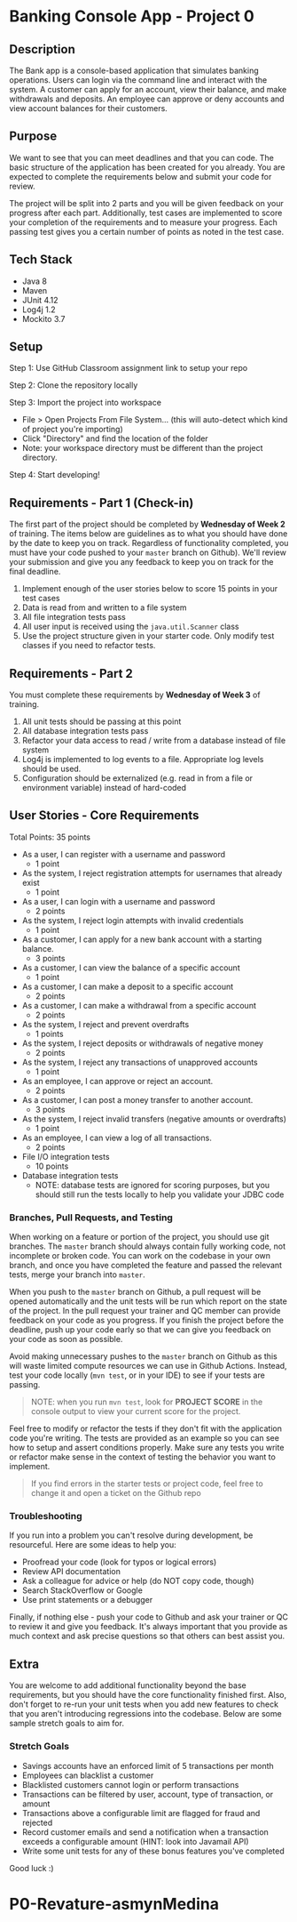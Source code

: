 # Banking Console App - Project 0

## Description
The Bank app is a console-based application that simulates banking operations. 
Users can login via the command line and interact with the system.
A customer can apply for an account, view their balance, and make withdrawals and deposits. 
An employee can approve or deny accounts and view account balances for their customers.

## Purpose
We want to see that you can meet deadlines and that you can code.
The basic structure of the application has been created for you already.
You are expected to complete the requirements below and submit your code for review.

The project will be split into 2 parts and you will be given feedback on your progress after each part.
Additionally, test cases are implemented to score your completion of the requirements and to measure
your progress. Each passing test gives you a certain number of points as noted in the test case. 

## Tech Stack
* Java 8
* Maven
* JUnit 4.12
* Log4j 1.2
* Mockito 3.7

## Setup
Step 1: Use GitHub Classroom assignment link to setup your repo

Step 2: Clone the repository locally

Step 3: Import the project into workspace
* File > Open Projects From File System... (this will auto-detect which kind of project you're importing)
* Click "Directory" and find the location of the folder
* Note: your workspace directory must be different than the project directory.

Step 4: Start developing!

## Requirements - Part 1 (Check-in)

The first part of the project should be completed by **Wednesday of Week 2** of training. The items below are guidelines
as to what you should have done by the date to keep you on track. Regardless of functionality completed, you must have your
code pushed to your `master` branch on Github). We'll review your submission and give you any feedback to keep you on track 
for the final deadline.

1. Implement enough of the user stories below to score 15 points in your test cases
2. Data is read from and written to a file system 
3. All file integration tests pass
4. All user input is received using the `java.util.Scanner` class
5. Use the project structure given in your starter code. Only modify test classes if you need to refactor tests.

## Requirements - Part 2

You must complete these requirements by **Wednesday of Week 3** of training.

1. All unit tests should be passing at this point
2. All database integration tests pass
3. Refactor your data access to read / write from a database instead of file system
4. Log4j is implemented to log events to a file. Appropriate log levels should be used.
5. Configuration should be externalized (e.g. read in from a file or environment variable) instead of hard-coded

## User Stories - Core Requirements
Total Points: 35 points

* As a user, I can register with a username and password
  * 1 point
* As the system, I reject registration attempts for usernames that already exist
  * 1 point
* As a user, I can login with a username and password
  * 2 points
* As the system, I reject login attempts with invalid credentials
  * 1 point
* As a customer, I can apply for a new bank account with a starting balance.
  * 3 points
* As a customer, I can view the balance of a specific account
  * 1 point
* As a customer, I can make a deposit to a specific account
  * 2 points
* As a customer, I can make a withdrawal from a specific account
  * 2 points
* As the system, I reject and prevent overdrafts
  * 1 points
* As the system, I reject deposits or withdrawals of negative money
  * 2 points
* As the system, I reject any transactions of unapproved accounts
  * 1 point
* As an employee, I can approve or reject an account.
  * 2 points
* As a customer, I can post a money transfer to another account.
  * 3 points
* As the system, I reject invalid transfers (negative amounts or overdrafts)
  * 1 point
* As an employee, I can view a log of all transactions.
  * 2 points
* File I/O integration tests
  * 10 points
* Database integration tests
  * NOTE: database tests are ignored for scoring purposes, but you should still run the tests locally to 
  help you validate your JDBC code

### Branches, Pull Requests, and Testing
When working on a feature or portion of the project, you should use git branches. The `master` branch should always
contain fully working code, not incomplete or broken code. You can work on the codebase in your own branch, and once
you have completed the feature and passed the relevant tests, merge your branch into `master`.

When you push to the `master` branch on Github, a pull request will be opened automatically and the unit tests 
will be run which report on the state of the project. In the pull request your trainer and QC member can provide 
feedback on your code as you progress. If you finish the project before the deadline, push up your code early so 
that we can give you feedback on your code as soon as possible.

Avoid making unnecessary pushes to the `master` branch on Github as this will waste limited compute resources we can
use in Github Actions. Instead, test your code locally (`mvn test`, or in your IDE) to see if your tests are passing.

> NOTE: when you run `mvn test`, look for **PROJECT SCORE** in the console output to view your current score for the project.

Feel free to modify or refactor the tests if they don't fit with the application code you're writing. The tests
are provided as an example so you can see how to setup and assert conditions properly. Make sure any tests you write or refactor
make sense in the context of testing the behavior you want to implement.

> If you find errors in the starter tests or project code, feel free to change it and open a ticket on the Github repo

### Troubleshooting
If you run into a problem you can't resolve during development, be resourceful. Here are some ideas to help you:
* Proofread your code (look for typos or logical errors)
* Review API documentation
* Ask a colleague for advice or help (do NOT copy code, though)
* Search StackOverflow or Google
* Use print statements or a debugger

Finally, if nothing else - push your code to Github and ask your trainer or QC to review it and give you feedback. It's
always important that you provide as much context and ask precise questions so that others can best assist you.

## Extra
You are welcome to add additional functionality beyond the base requirements, but you should have the core functionality finished first. Also,
don't forget to re-run your unit tests when you add new features to check that you aren't introducing regressions into the codebase. Below are 
some sample stretch goals to aim for.

### Stretch Goals
* Savings accounts have an enforced limit of 5 transactions per month
* Employees can blacklist a customer
* Blacklisted customers cannot login or perform transactions
* Transactions can be filtered by user, account, type of transaction, or amount
* Transactions above a configurable limit are flagged for fraud and rejected
* Record customer emails and send a notification when a transaction exceeds a configurable amount (HINT: look into Javamail API)
* Write some unit tests for any of these bonus features you've completed

Good luck :)
# P0-Revature-asmynMedina
